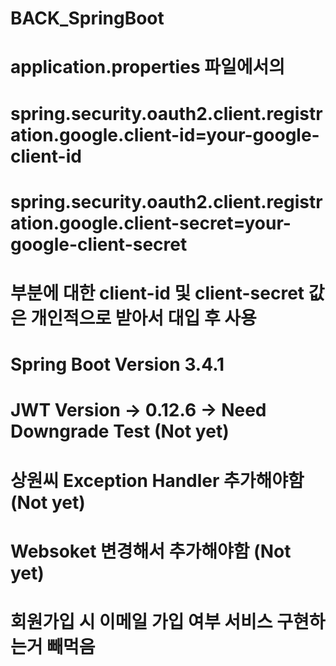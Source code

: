# BACK_SpringBoot

# application.properties 파일에서의
# spring.security.oauth2.client.registration.google.client-id=your-google-client-id
# spring.security.oauth2.client.registration.google.client-secret=your-google-client-secret
# 부분에 대한 client-id 및 client-secret 값은 개인적으로 받아서 대입 후 사용

# Spring Boot Version 3.4.1
# JWT Version -> 0.12.6 -> Need Downgrade Test (Not yet)
# 상원씨 Exception Handler 추가해야함 (Not yet)
# Websoket 변경해서 추가해야함 (Not yet)
# 회원가입 시 이메일 가입 여부 서비스 구현하는거 빼먹음
